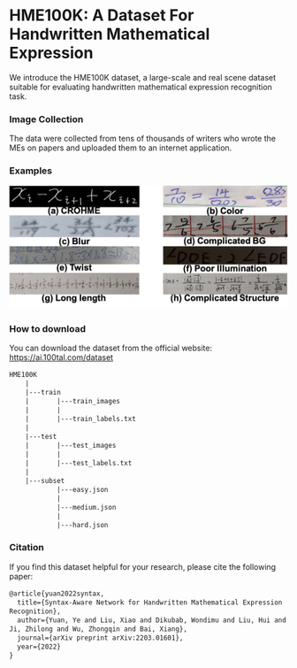 # HME100K: A Dataset For Handwritten Mathematical Expression 

We introduce the HME100K dataset, a large-scale and real scene dataset suitable 
for evaluating handwritten mathematical expression recognition task.

### Image Collection

The data were collected from tens of thousands of writers who wrote the MEs on papers and uploaded them to an internet application. 

### Examples

![Examples](https://github.com/Phymond/HME100K/blob/main/examples/examples.png)


### How to download

You can download the dataset from the official website: https://ai.100tal.com/dataset

```
HME100K
    |
    |---train
    |       |---train_images
    |       |
    |       |---train_labels.txt
    |
    |---test
    |       |---test_images
    |       |
    |       |---test_labels.txt
    |
    |---subset
            |---easy.json
            |
            |---medium.json
            |
            |---hard.json

```

### Citation

If you find this dataset helpful for your research, please cite the following paper:

```
@article{yuan2022syntax,
  title={Syntax-Aware Network for Handwritten Mathematical Expression Recognition},
  author={Yuan, Ye and Liu, Xiao and Dikubab, Wondimu and Liu, Hui and Ji, Zhilong and Wu, Zhongqin and Bai, Xiang},
  journal={arXiv preprint arXiv:2203.01601},
  year={2022}
}
```
